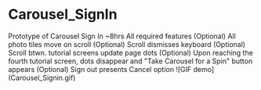 # Carousel_SignIn
Prototype of Carousel Sign In 
~8hrs
All required features
(Optional) All photo tiles move on scroll
(Optional) Scroll dismisses keyboard
(Optional) Scroll btwn. tutorial screens update page dots
(Optional) Upon reaching the fourth tutorial screen, dots disappear and "Take Carousel for a Spin" button appears
(Optional) Sign out presents Cancel option
![GIF demo] (Carousel_Signin.gif)

